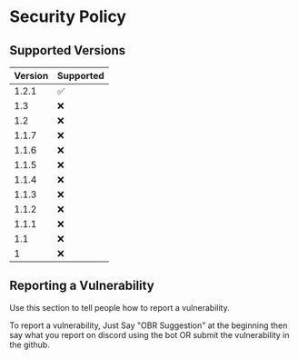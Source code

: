 # Security Policy

## Supported Versions

| Version | Supported          |
| ------- | ------------------ |
| 1.2.1   | :white_check_mark: |
| 1.3     | :x:                |
| 1.2     | :x:                |
| 1.1.7   | :x:                |
| 1.1.6   | :x:                |
| 1.1.5   | :x:                |
| 1.1.4   | :x:                |
| 1.1.3   | :x:                |
| 1.1.2   | :x:                |
| 1.1.1   | :x:                |
| 1.1     | :x:                |
| 1       | :x:                |

## Reporting a Vulnerability

Use this section to tell people how to report a vulnerability.

To report a vulnerability, Just Say "OBR Suggestion" at the beginning then say what you report on discord using the bot OR submit the vulnerability in the github.
